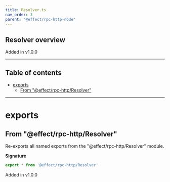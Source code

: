 ```yaml
---
title: Resolver.ts
nav_order: 3
parent: "@effect/rpc-http-node"
---
```


## Resolver overview

Added in v1.0.0

---

<h2 class="text-delta">Table of contents</h2>

- [exports](#exports)
  - [From "@effect/rpc-http/Resolver"](#from-effectrpc-httpresolver)

---

# exports

## From "@effect/rpc-http/Resolver"

Re-exports all named exports from the "@effect/rpc-http/Resolver" module.

**Signature**

```ts
export * from '@effect/rpc-http/Resolver'
```

Added in v1.0.0
